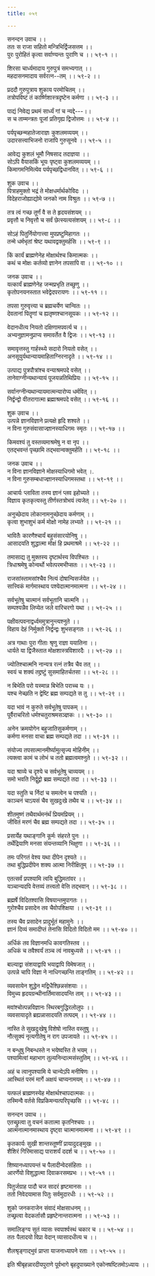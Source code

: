 ```yaml
---
title: ०५९

---
```

सनन्दन उवाच ।।  
ततः स राजा सहितो मन्त्रिभिर्द्विजसत्तम ।।  
पुरः पुरोहितं कृत्वा सर्वाण्यन्तः पुराणि च ।। ५९-१ ।।  
  
शिरसा चार्ध्यमादाय गुरुपुत्रं समभ्यगात् ।।  
महदासनमादाय सर्वरत्न--तम् ।। ५९-२ ।।  
  
प्रददौ गुरुपुत्राय शुकाय परमोचितम् ।।  
तत्रोपविष्टं तं कार्ष्णिशास्त्रदृष्टेन कर्मणा ।। ५९-३ ।।  
  
पाद्यं निवेद्य प्रथमं सार्ध्यं गां च न्यद्दे---।।  
स च ताम्मन्त्रतः पूजां प्रतिगृह्य द्विजोत्तमः ।। ५९-४ ।।  
  
पर्यपृच्छन्महातेजाराज्ञः कुशलमव्ययम् ।।  
उदारसत्त्वाभिजनो राजापि गुरुसूनवे ।। ५९-५ ।।  
  
आवेद्य कुशलं भूमौ निषसाद तदाज्ञया ।।  
सोऽपि वैयासकिं भूयः पृष्ट्वा कुशलमव्ययम् ।।  
किमागमनिमित्येव पर्यपृच्छद्विधानवित् ।। ५९-६ ।।  
  
शुक उवाच ।।  
पित्राहमुक्तो भद्रं ते मोक्षधर्मार्थकोविदः ।।  
विदेहराजोह्याद्योमे जनको नाम विश्रुतः ।। ५९-७ ।।  
  
तत्र त्वं गच्छ तूर्णं वै स ते हृदयसंशयम् ।।  
प्रवृत्तौ च निवृत्तौ च सर्वं छेत्स्यत्यसंशयम् ।। ५९-८ ।।  
  
सोऽहं पितुर्नियोगात्त्वा मुपप्रष्टुमिहागतः ।।  
तन्मे धर्मभृतां श्रेष्ट यथावद्वक्तुमर्हसि ।। ५९-९ ।।  
  
किं कार्यं ब्राह्मणेनेह मोक्षार्थश्च किमात्मकः ।।  
कथं च मोक्षः कर्तव्यो ज्ञानेन तपसापि वा ।। ५९-१० ।।  
  
जनक उवाच ।।  
यत्कार्यं ब्राह्मणेनेह जन्मप्रभृति तच्छुणु ।।  
कृतोपनयनस्तात भवेद्वेदपरायणः ।। ५९-११ ।।  
  
तपसा गुरुवृत्त्या च ब्रह्मचर्येण चान्वितः ।।  
देवतानां पितॄणां च ह्यतृष्णश्चानसूयकः ।। ५९-१२ ।।  
  
वेदानधीत्य नियतो दक्षिणामपवर्त्य च ।।  
अभ्यनुज्ञामनुप्राप्य समावर्तेत वै द्विजः ।। ५९-१३ ।।  
  
समावृत्तस्तु गार्हस्थ्ये सदारो नियतो वसेत् ।।  
अनसूयुर्यथान्यायमाहिताग्निरनादृते ।। ५९-१४ ।।  
  
उत्पाद्य पुत्रपौत्रांश्च वन्याश्रमपदे वसेत् ।।  
तानेवाग्नीन्यथान्यायं पूजयन्नतिथिप्रियः ।। ५९-१५ ।।  
  
सर्वानग्नीन्यथान्यायमात्मन्यारोप्य धर्मवित् ।।  
निर्द्वन्द्वो वीतरागात्मा ब्रह्माश्रमपदे वसेत् ।। ५९-१६ ।।  
  
शुक उवाच ।।  
उत्पन्ने ज्ञानविज्ञाने प्रत्यक्षे हृदि शश्वते ।।  
न विना गुरुसंवासाज्ज्ञानस्याधिगमः स्मृतः ।। ५९-१७ ।।  
  
किमवश्यं तु वस्तव्यमाश्रमेषु न वा नृप ।।  
एतद्भवन्तं पृच्छामि तद्भवान्वक्तुमर्हति ।। ५९-१८ ।।  
  
जनक उवाच ।।  
न विना ज्ञानविज्ञाने मोक्षस्याधिगमो भवेत् ।.  
न विना गुरुसम्बधाज्ज्ञानस्याधिगमस्तथा ।। ५९-१९ ।।  
  
आचार्यः प्लाविता तस्य ज्ञानं प्लव इहोच्यते ।।  
विज्ञाय कृतकृत्यस्तु तीर्णस्तत्रोभयं त्यजेत् ।। ५९-२० ।।  
  
अनुच्छेदाय लोकानामनुच्छेदाय कर्मणाम् ।।  
कृत्वा शुभाशुभं कर्म मोक्षो नामेह लभ्यते ।। ५९-२१ ।।  
  
भावितैः कारणैश्चार्यं बहुसंसारयोनिषु ।।  
आसादयति शुद्धात्मा मोक्षं हि प्रथमाश्रमे ।। ५९-२२ ।।  
  
तमासाद्य तु मुक्तस्य दृष्टार्थस्य विपश्चितः ।।  
त्रिधाश्रमेषु कोन्वर्थो भवेत्परमभीप्सतः ।। ५९-२३ ।।  
  
राजसांस्तामसांश्चैव नित्यं दोषान्विसर्जयेत ।।  
सात्त्विकं मार्गमास्थाय पश्येदात्मानमात्मना ।। ५९-२४ ।।  
  
सर्वभूतेषु चात्मानं सर्वभूतानि चात्मनि ।।  
सम्पश्यन्नैव लिप्येत जले वारिचरगो यथा ।। ५९-२५ ।।  
  
पक्षीवत्पवनाद्वर्ध्वममुत्रानुन्त्यश्नुते ।।  
विहाय देहं निर्मुक्तो निर्द्वन्द्वः शुभसङ्गतः ।। ५९-२६ ।।  
  
अत्र गाथाः पुरा गीताः श्रृणु राज्ञा ययातिना ।।  
धार्यते या द्विजैस्तात मोक्षशास्त्रविशारदैः ।। ५९-२७ ।।  
  
ज्योतिश्चात्मनि नान्यत्र रत्नं तत्रैव चैव तत् ।।  
स्वयं च शक्यं तद्द्रष्टुं सुसमाहितर्चतसा ।। ५९-२८ ।।  
  
न बिभेति परो यस्मान्न बिभेति पराच्च यः ।।  
यश्च नेच्छति न द्वेष्टि ब्रह्म सम्पद्यते स तु ।। ५९-२९ ।।  
  
यदा भावं न कुरुते सर्वभूतेषु पापकम् ।।  
पूर्वैराचरितो धर्मश्चतुराश्रमसञ्ज्ञकः ।। ५९-३० ।।  
  
अनेन क्रमयोगेन बहुजातिसुकर्मणाम् ।।  
कर्मणा मनसा वाचा ब्रह्म सम्पद्यते तदा ।। ५९-३१ ।।  
  
संयोज्य तपसात्मानमीर्ष्यामुत्सृज्य मोहिनीम् ।।  
त्यक्त्वा कामं च लोभं च ततो ब्रह्मत्वमश्नुते ।। ५९-३२ ।।  
  
यदा श्राव्ये च दृश्ये च सर्वभूतेषु चाव्ययम् ।।  
समो भवति निर्द्वुद्वो ब्रह्म सम्पद्यते तदा ।। ५९-३३ ।।  
  
यदा स्तुति च र्निदां च समत्वेन च पश्यति ।।  
काञ्चनं चाऽयसं चैव सुखदुःखे तथैव च ।। ५९-३४ ।।  
  
शीतमुष्णं तथैवार्थमनंर्थं प्रियमप्रियम् ।।  
जीवितं मरणं चैव ब्रह्म सम्पद्यते तदा ।। ५९-३५ ।।  
  
प्रसार्येह यथाङ्गानि कूर्मः संहरते पुनः ।।  
तर्थेद्रियाणि मनसा संयन्तव्यानि भिक्षुणा ।। ५९-३६ ।।  
  
तमः परिगतं वेश्य यथा दीपेन दृश्यते ।।  
तथा बुद्धिप्रदीपेन शक्य आत्मा निरीक्षितुम् ।। ५९-३७ ।।  
  
एतत्सर्वं प्रपश्यामि त्वयि बुद्धिमतांवर ।।  
यञ्चान्यदपि वेत्तव्यं तत्त्वतो वेत्ति तद्भवान् ।। ५९-३८ ।।  
  
ब्रह्मर्षे विदितश्वासि विषयान्तमुपागतः ।।  
गुरोश्चैव प्रसादेन तव चैवोपशिक्षया ।। ५९-३९ ।।  
  
तस्य चैव प्रसादेन प्रादुर्भूतं महामुनेः ।।  
ज्ञानं दिव्यं समादीप्तं तेनासि विदितो विदितो मम ।। ५९-४० ।।  
  
अर्धिकं तव विज्ञानमधि कावगतिस्तव ।।  
अधिकं च तवैश्वर्यं तञ्च त्वं नावबुध्यसे ।। ५९-४१ ।।  
  
बाल्याद्वा संशयाद्वापि भयाद्वापि विमेषजात् ।।  
उत्पन्ने चापि विज्ञा ने नाधिगच्छन्ति ताङ्गतिम् ।। ५९-४२ ।।  
  
व्यवसायेन शुद्धेन मद्विधैश्छिन्नसंशयाः ।।  
विमुच्य हृदयग्रन्थीनार्तिमासादयन्ति ताम् ।। ५९-४३ ।।  
  
मवांश्चोत्पन्नविज्ञानः स्थिरबगुद्धिरलोलुपः ।।  
व्यवसायादृते ब्रह्यन्नासादयति तत्पदम् ।। ५९-४४ ।।  
  
नास्ति ते सुखदुःखेषु विशेषो नास्ति वस्तुषु ।।  
नौत्सुक्यं नृत्यगीतेषु न राग उपजायते ।। ५९-४५ ।।  
  
न बन्धुषु निबन्धस्ते न भयेष्वस्ति ते भयम् ।।  
पश्यामित्वां महाभाग तुल्यनिन्दात्मसंस्तुतिम् ।। ५९-४६ ।।  
  
अहं च त्वानुपश्यामि ये चान्येऽपि मनीषिणः ।।  
आस्थितं परमं मार्गे अक्षयं चाप्यनामयम् ।। ५९-४७ ।।  
  
यत्फलं ब्राह्मणस्येह मोक्षार्थश्चापदात्मकः ।।  
तस्मिन्वै वर्तसे विप्रकिमन्यत्परिपृच्छसि ।। ५९-४८ ।।  
  
सनन्दन उवाच ।।  
एतच्छ्रुत्वा तु वचनं कतात्मा कृतनिश्चयः ।।  
आत्मनात्मानमास्थाय दृष्ट्वा चात्मानमात्मना ।। ५९-४९ ।।  
  
कृतकार्यः सुखी शान्तस्तूष्णीं प्रायादुदङ्मुखः ।।  
शैशिरं गिरिमासाद्य पाराशर्यं ददर्श च ।। ५९-५० ।।  
  
शिष्यानध्यापयन्तं च पैलादीन्वेदसंहिताः ।।  
आरर्णेयो विशुद्धात्मा दिवाकरसमप्रभः ।। ५९-५१ ।।  
  
पितुर्जग्राह पादौ चज सादरं हृष्टमानसः ।।  
ततो निवेदयामास पितुः सर्वमुदारधीः ।। ५९-५२ ।।  
  
शुको जनकराजेन संवादं मोक्षसाधनम् ।।  
तच्छ्रत्वा वेदकर्तासौ प्रहृष्टेनान्तरात्मना ।। ५९-५३ ।।  
  
समालिङ्ग्य सुतं व्यासः स्वपार्श्वस्थं चकार च ।। ५९-५४ ।।  
ततः पैलादयो विप्रा वेदान् व्यासादधीत्य च ।।  
  
शैलश्रृङ्गाद्भुवं प्राप्ता याजनाध्यापने रताः ।। ५९-५५ ।।  
  
इति श्रीबृहन्नारदीयपुराणे पूर्वभागे बृहदुपाख्याने एकोनषष्टितमोऽध्यायः ।।